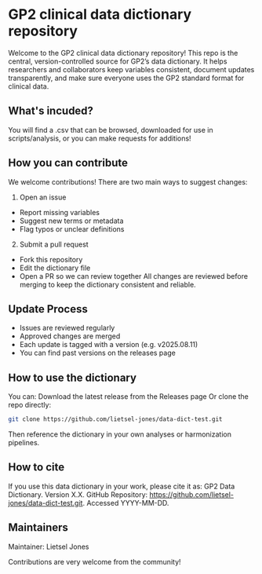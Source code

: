 # GP2 clinical data dictionary repository
Welcome to the GP2 clinical data dictionary repository!
This repo is the central, version-controlled source for GP2’s data dictionary.
It helps researchers and collaborators keep variables consistent, document updates transparently, and make sure everyone uses the GP2 standard format for clinical data.

## What's incuded?
You will find a .csv that can be browsed, downloaded for use in scripts/analysis, or you can make requests for additions!

## How you can contribute
We welcome contributions! There are two main ways to suggest changes:
1.  Open an issue
*  Report missing variables
*  Suggest new terms or metadata
*  Flag typos or unclear definitions
2.  Submit a pull request
*  Fork this repository
*  Edit the dictionary file
*  Open a PR so we can review together
All changes are reviewed before merging to keep the dictionary consistent and reliable.

## Update Process
*  Issues are reviewed regularly
*  Approved changes are merged
*  Each update is tagged with a version (e.g. v2025.08.11)
*  You can find past versions on the releases page

## How to use the dictionary
You can:
Download the latest release from the Releases page
Or clone the repo directly:
```bash
git clone https://github.com/lietsel-jones/data-dict-test.git
```
Then reference the dictionary in your own analyses or harmonization pipelines.

## How to cite
If you use this data dictionary in your work, please cite it as:
GP2 Data Dictionary. Version X.X. GitHub Repository: https://github.com/lietsel-jones/data-dict-test.git. Accessed YYYY-MM-DD.

## Maintainers
Maintainer: Lietsel Jones

Contributions are very welcome from the community!
